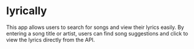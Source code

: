 # lyrically
This app allows users to search for songs and view their lyrics easily. By entering a song title or artist, users can find song suggestions and click to view the lyrics directly from the API.
